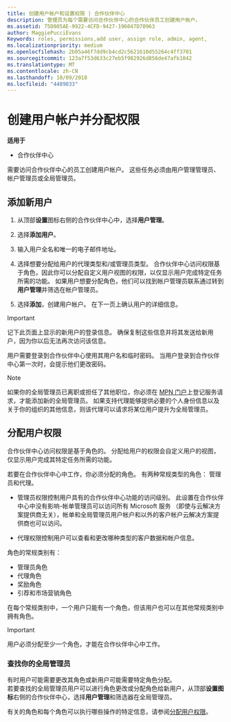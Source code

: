 ```yaml
---
title: 创建用户帐户和设置权限 | 合作伙伴中心
description: 管理员为每个需要访问合作伙伴中心的合作伙伴员工创建用户帐户。
ms.assetid: 75D805AE-9922-4CFD-9427-196047D70963
author: MaggiePucciEvans
Keywords: roles, permissions,add user, assign role, admin, agent,
ms.localizationpriority: medium
ms.openlocfilehash: 2b05a46f7dd9cb4cd2c5621610d55264c4ff3701
ms.sourcegitcommit: 123a7f53d633c27eb5f982926d856de47afb1042
ms.translationtype: MT
ms.contentlocale: zh-CN
ms.lasthandoff: 10/09/2018
ms.locfileid: "4489833"
---
```

# <a name="create-user-accounts-and-assign-permissions"></a>创建用户帐户并分配权限

**适用于**

-  合作伙伴中心

需要访问合作伙伴中心的员工创建用户帐户。 这些任务必须由用户管理管理员、 帐户管理员或全局管理员。 


## <a name="add-a-new-user"></a>添加新用户

1. 从顶部**设置**图标右侧的合作伙伴中心中，选择**用户管理**。

2.  选择**添加用户**。

3.  输入用户全名和唯一的电子邮件地址。

4.  选择想要分配给用户的代理类型和/或管理员类型。 合作伙伴中心访问权限基于角色，因此你可以分配自定义用户视图的权限，以仅显示用户完成特定任务所需的功能。  如果用户想要分配角色，他们可以找到帐户管理员联系通过转到**用户管理**并筛选在帐户管理员。

5.  选择**添加**，创建用户帐户。 在下一页上确认用户的详细信息。

> [!IMPORTANT]  
> 记下此页面上显示的新用户的登录信息。 确保复制这些信息并将其发送给新用户，因为你以后无法再次访问该信息。 

用户需要登录到合作伙伴中心使用其用户名和临时密码。 当用户登录到合作伙伴中心第一次时，会提示他们更改密码。 

> [!NOTE]  
>  如果你的全局管理员已离职或担任了其他职位，你必须在 [MPN 门户](https://partner.microsoft.com/support)上登记服务请求，才能添加新的全局管理员。 如果支持代理能够提供必要的个人身份信息以及关于你的组织的其他信息，则该代理可以请求将某位用户提升为全局管理员。

## <a name="assign-user-permissions"></a>分配用户权限

合作伙伴中心访问权限是基于角色的。 分配给用户的权限会自定义用户的视图，仅显示用户完成其特定任务所需的功能。 

若要在合作伙伴中心中工作，你必须分配的角色。  有两种常规类型的角色： 管理员和代理。

- 管理员权限控制用户具有的合作伙伴中心功能的访问级别。 此设置在合作伙伴中心中没有影响-帐单管理员可以访问所有 Microsoft 服务 （即使与云解决方案提供商无关），帐单和全局管理员用户帐户和以外的客户帐户云解决方案提供商也可以访问。

- 代理权限控制用户可以查看和更改哪种类型的客户数据和帐户信息。
    
角色的常规类别有： 
- 管理员角色
- 代理角色
- 奖励角色
- 引荐和市场营销角色


在每个常规类别中，一个用户只能有一个角色，但该用户也可以在其他常规类别中拥有角色。 

>[!Important]
>用户必须分配至少一个角色，才能在合作伙伴中心中工作。


### <a name="find-your-global-admin"></a>查找你的全局管理员

有时用户可能需要更改其角色或新用户可能需要特定角色分配。  
若要查找的全局管理员用户可以进行角色更改或分配角色给新用户，从顶部**设置图标**右侧的合作伙伴中心，选择**用户管理**和筛选器在全局管理员。 

有关的角色和每个角色可以执行哪些操作的特定信息，请参阅[分配用户权限](permissions-overview.md)。





